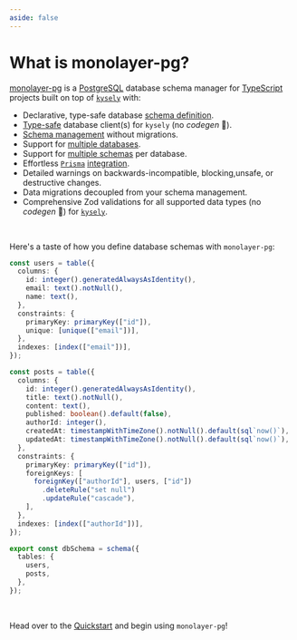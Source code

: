 ```yaml
---
aside: false
---
```

<!-- markdownlint-disable MD033 -->

# What is monolayer-pg?

[monolayer-pg](https://dunkelbraun.github.io/monolayer-pg) is a [PostgreSQL](https://www.postgresql.org) database schema manager for [TypeScript](https://www.typescriptlang.org) projects built on top of [`kysely`](https://kysely.dev) with:

- Declarative, type-safe database [schema definition](./../schema-definition/databases.md).
- [Type-safe](./../generated-types.md) database client(s) for `kysely` (no *codegen* :tada:).
- [Schema management](./../pushing-schema-changes.md) without migrations.
- Support for [multiple databases](./../recipes/multiple-databases.md).
- Support for [multiple schemas](./../recipes/multiple-schemas.md) per database.
- Effortless [`Prisma`](https://www.prisma.io) [integration](./querying/prisma.md).
- Detailed warnings on backwards-incompatible, blocking,unsafe, or destructive changes.
- Data migrations decoupled from your schema management.
- Comprehensive Zod validations for all supported data types (no *codegen* :tada:) for [`kysely`](https://kysely.dev).

<br>

Here's a taste of how you define database schemas with `monolayer-pg`:

```ts
const users = table({
  columns: {
    id: integer().generatedAlwaysAsIdentity(),
    email: text().notNull(),
    name: text(),
  },
  constraints: {
    primaryKey: primaryKey(["id"]),
    unique: [unique(["email"])],
  },
  indexes: [index(["email"])],
});

const posts = table({
  columns: {
    id: integer().generatedAlwaysAsIdentity(),
    title: text().notNull(),
    content: text(),
    published: boolean().default(false),
    authorId: integer(),
    createdAt: timestampWithTimeZone().notNull().default(sql`now()`),
    updatedAt: timestampWithTimeZone().notNull().default(sql`now()`),
  },
  constraints: {
    primaryKey: primaryKey(["id"]),
    foreignKeys: [
      foreignKey(["authorId"], users, ["id"])
        .deleteRule("set null")
        .updateRule("cascade"),
    ],
  },
  indexes: [index(["authorId"])],
});

export const dbSchema = schema({
  tables: {
    users,
    posts,
  },
});
```

<br>

Head over to the [Quickstart](./installation.md) and begin using `monolayer-pg`!
